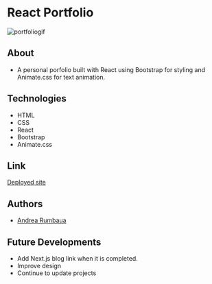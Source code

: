 # React Portfolio

![portfoliogif](/src/assets/img/portfoliogif1.gif)

## About
- A personal porfolio built with React using Bootstrap for styling and Animate.css for text animation.

## Technologies
- HTML
- CSS
- React
- Bootstrap
- Animate.css

## Link
[Deployed site](https://andrearumbaua.com/)

## Authors
- [Andrea Rumbaua](https://github.com/arumbaua366)

## Future Developments
- Add Next.js blog link when it is completed.
- Improve design
- Continue to update projects
